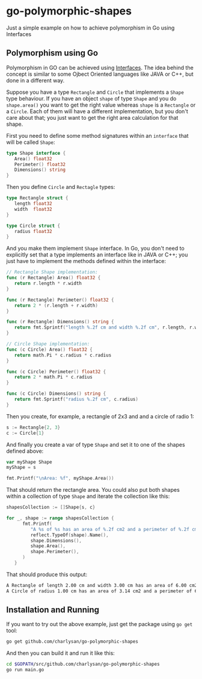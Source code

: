 # go-polymorphic-shapes
Just a simple example on how to achieve polymorphism in Go using Interfaces


## Polymorphism using Go

Polymorphism in GO can be achieved using [Interfaces](https://golang.org/ref/spec#Interface_types). The idea behind the concept is similar to some Ojbect Oriented languages like JAVA or C++, but done in a different way.

Suppose you have a type `Rectangle` and `Circle` that implements a `Shape` type behaviour. If you have an object `shape` of type `Shape` and you do `shape.area()` you want to get the right value whereas `shape` is a `Rectangle` or a `Circle`. Each of them will have a different implementation, but you don't care about that; you just want to get the right area calculation for that shape.

First you need to define some method signatures within an `interface` that will be called `Shape`:

```go
type Shape interface {
   Area() float32
   Perimeter() float32
   Dimensions() string
}
```

Then you define `Circle` and `Rectagle` types:

```go
type Rectangle struct {
   length float32
   width  float32
}

type Circle struct {
   radius float32
}
```

And you make them implement `Shape` interface. In Go, you don't need to explicitly set that a type implements an interface like in JAVA or C++; you just have to implement the methods defined within the interface:

```go
// Rectangle Shape implementation:
func (r Rectangle) Area() float32 {
   return r.length * r.width
}

func (r Rectangle) Perimeter() float32 {
   return 2 * (r.length + r.width)
}

func (r Rectangle) Dimensions() string {
   return fmt.Sprintf("length %.2f cm and width %.2f cm", r.length, r.width)
}
```

```go
// Circle Shape implementation:
func (c Circle) Area() float32 {
   return math.Pi * c.radius * c.radius
}

func (c Circle) Perimeter() float32 {
   return 2 * math.Pi * c.radius
}

func (c Circle) Dimensions() string {
   return fmt.Sprintf("radius %.2f cm", c.radius)
}
```

Then you create, for example, a rectangle of 2x3 and and a circle of radio 1:

```go
s := Rectangle{2, 3}
c := Circle{1}
```

And finally you create a var of type `Shape` and set it to one of the shapes defined above:

```go
var myShape Shape
myShape = s

fmt.Printf("\nArea: %f", myShape.Area())
```

That should return the rectangle area. You could also put both shapes within a collection of type `Shape` and iterate the collection like this:

```go
shapesCollection := []Shape{s, c}

for _, shape := range shapesCollection {
      fmt.Printf(
         "A %s of %s has an area of %.2f cm2 and a perimeter of %.2f cm.\n",
         reflect.TypeOf(shape).Name(),
         shape.Dimensions(),
         shape.Area(),
         shape.Perimeter(),
      )
   }
```

That should produce this output:

```bash
A Rectangle of length 2.00 cm and width 3.00 cm has an area of 6.00 cm2 and a perimeter of 10.00 cm.
A Circle of radius 1.00 cm has an area of 3.14 cm2 and a perimeter of 6.28 cm.
```

## Installation and Running

If you want to try out the above example, just get the package using `go get` tool:

```bash
go get github.com/charlysan/go-polymorphic-shapes
```

And then you can build it and run it like this:

```bash
cd $GOPATH/src/github.com/charlysan/go-polymorphic-shapes
go run main.go
```

